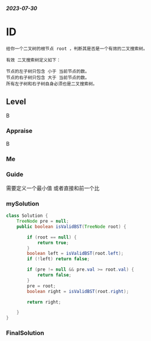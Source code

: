 ##### 2023-07-30
# ID
```
给你一个二叉树的根节点 root ，判断其是否是一个有效的二叉搜索树。

有效 二叉搜索树定义如下：

节点的左子树只包含 小于 当前节点的数。
节点的右子树只包含 大于 当前节点的数。
所有左子树和右子树自身必须也是二叉搜索树。
```
## Level
B
### Appraise
B
### Me



### Guide
需要定义一个最小值
或者直接和前一个比

### mySolution
```java
class Solution {
    TreeNode pre = null;
    public boolean isValidBST(TreeNode root) {

        if (root == null) {
            return true;
        }
        boolean left = isValidBST(root.left);
        if (!left) return false;

        if (pre != null && pre.val >= root.val) {
            return false;
        }
        pre = root;
        boolean right = isValidBST(root.right);

        return right;

    }
}
```
### FinalSolution
```java

```

